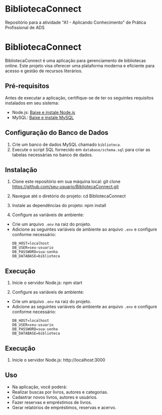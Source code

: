 # BibliotecaConnect
Repositório para a atividade "A1 - Aplicando Conhecimento" de Prática Profissional de ADS

# BibliotecaConnect

BibliotecaConnect é uma aplicação para gerenciamento de bibliotecas online. Este projeto visa oferecer uma plataforma moderna e eficiente para acesso e gestão de recursos literários.

## Pré-requisitos

Antes de executar a aplicação, certifique-se de ter os seguintes requisitos instalados em seu sistema:

- Node.js: [Baixe e instale Node.js](https://nodejs.org/)
- MySQL: [Baixe e instale MySQL](https://www.mysql.com/)

## Configuração do Banco de Dados

1. Crie um banco de dados MySQL chamado `biblioteca`.
2. Execute o script SQL fornecido em `database/schema.sql` para criar as tabelas necessárias no banco de dados.

## Instalação

1. Clone este repositório em sua máquina local:
git clone https://github.com/seu-usuario/BibliotecaConnect.git

2. Navegue até o diretório do projeto:
cd BibliotecaConnect

3. Instale as dependências do projeto:
npm install


4. Configure as variáveis de ambiente:
- Crie um arquivo `.env` na raiz do projeto.
- Adicione as seguintes variáveis de ambiente ao arquivo `.env` e configure conforme necessário:
  ```
  DB_HOST=localhost
  DB_USER=seu-usuario
  DB_PASSWORD=sua-senha
  DB_DATABASE=biblioteca
  ```

## Execução

1. Inicie o servidor Node.js:
npm start


4. Configure as variáveis de ambiente:
- Crie um arquivo `.env` na raiz do projeto.
- Adicione as seguintes variáveis de ambiente ao arquivo `.env` e configure conforme necessário:
  ```
  DB_HOST=localhost
  DB_USER=seu-usuario
  DB_PASSWORD=sua-senha
  DB_DATABASE=biblioteca
  ```

## Execução

1. Inicie o servidor Node.js:
http://localhost:3000


## Uso

- Na aplicação, você poderá:
- Realizar buscas por livros, autores e categorias.
- Cadastrar novos livros, autores e usuários.
- Fazer reservas e empréstimos de livros.
- Gerar relatórios de empréstimos, reservas e acervo.

